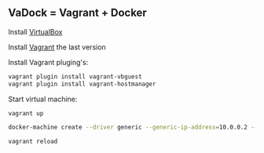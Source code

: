 VaDock = Vagrant + Docker
-----------------
Install [VirtualBox](https://www.virtualbox.org/wiki/Downloads)

Install [Vagrant](https://www.vagrantup.com/downloads.html) the last version

Install Vagrant pluging's:
```bash
vagrant plugin install vagrant-vbguest
vagrant plugin install vagrant-hostmanager
```

Start virtual machine:
```bash
vagrant up

docker-machine create --driver generic --generic-ip-address=10.0.0.2 --generic-ssh-key ./ssh/vagrant --generic-ssh-user vagrant [your-machine_name-from-vagrant.yml]

vagrant reload
```
